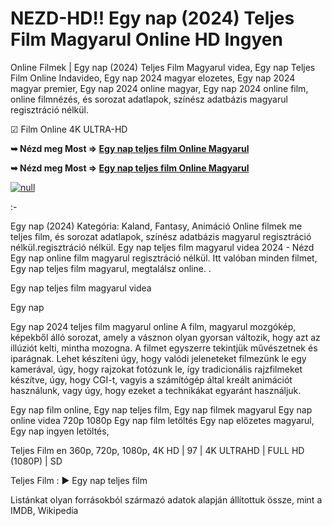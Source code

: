 # NEZD-HD!! Egy nap (2024) Teljes Film Magyarul Online HD Ingyen

Online Filmek | Egy nap (2024) Teljes Film Magyarul videa, Egy nap Teljes Film Online Indavideo, Egy nap 2024 magyar elozetes, Egy nap 2024 magyar premier, Egy nap 2024 online magyar, Egy nap 2024 online film, online filmnézés, és sorozat adatlapok, színész adatbázis magyarul regisztráció nélkül.

☑ Film Online 4K ULTRA-HD

**➥ Nézd meg Most => [Egy nap teljes film Online Magyarul](https://t.co/hD6NZlSXXn)**

**➥ Nézd meg Most => [Egy nap teljes film Online Magyarul](https://t.co/hD6NZlSXXn)**

[![null](https://static.wixstatic.com/media/855a25_043b5abeb4ae4d35ac003198e7fe56ed~mv2.gif)](https://t.co/hD6NZlSXXn)

:-

Egy nap (2024) Kategória: Kaland, Fantasy, Animáció Online filmek me teljes film, és sorozat adatlapok, színész adatbázis magyarul regisztráció nélkül.regisztráció nélkül. Egy nap teljes film magyarul videa 2024 - Nézd Egy nap online film magyarul regisztráció nélkül. Itt valóban minden filmet, Egy nap teljes film magyarul, megtalálsz online.
.

Egy nap teljes film magyarul videa

Egy nap

Egy nap 2024 teljes film magyarul online A film, magyarul mozgókép, képekből álló sorozat, amely a vásznon olyan gyorsan változik, hogy azt az illúziót kelti, mintha mozogna. A filmet egyszerre tekintjük művészetnek és iparágnak. Lehet készíteni úgy, hogy valódi jeleneteket filmezünk le egy kamerával, úgy, hogy rajzokat fotózunk le, így tradicionális rajzfilmeket készítve, úgy, hogy CGI-t, vagyis a számítógép által kreált animációt használunk, vagy úgy, hogy ezeket a technikákat egyaránt használjuk.

Egy nap film online,
Egy nap teljes film,
Egy nap filmek magyarul
Egy nap online videa 720p 1080p
Egy nap film letöltés
Egy nap előzetes magyarul,
Egy nap ingyen letöltés,

Teljes Film en 360p, 720p, 1080p, 4K HD | 97 | 4K ULTRAHD | FULL HD (1080P) | SD

Teljes Film : ► Egy nap teljes film

Listánkat olyan forrásokból származó adatok alapján állítottuk össze, mint a IMDB, Wikipedia
